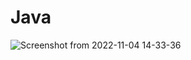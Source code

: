 # Java

![Screenshot from 2022-11-04 14-33-36](https://user-images.githubusercontent.com/115579115/199960188-1ab7e86b-ebdd-45ea-8604-399f787bf1f1.png)
